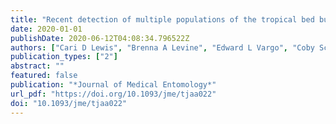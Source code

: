 ```yaml
---
title: "Recent detection of multiple populations of the tropical bed bug (Hemiptera: Cimicidae) exhibiting kdr-associated mutations in Hawaii"
date: 2020-01-01
publishDate: 2020-06-12T04:08:34.796522Z
authors: ["Cari D Lewis", "Brenna A Levine", "Edward L Vargo", "Coby Schal", "Warren Booth"]
publication_types: ["2"]
abstract: ""
featured: false
publication: "*Journal of Medical Entomology*"
url_pdf: "https://doi.org/10.1093/jme/tjaa022"
doi: "10.1093/jme/tjaa022"
---
```


